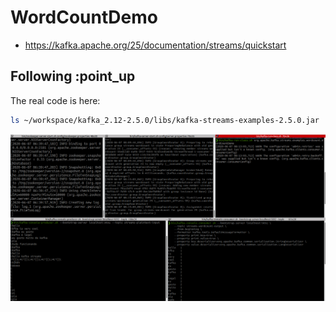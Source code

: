 # WordCountDemo

+ https://kafka.apache.org/25/documentation/streams/quickstart

## Following :point_up

The real code is here: 

```sh
ls ~/workspace/kafka_2.12-2.5.0/libs/kafka-streams-examples-2.5.0.jar 
```

![Results](image.png)